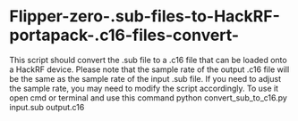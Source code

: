 # Flipper-zero-.sub-files-to-HackRF-portapack-.c16-files-convert-
This script should convert the .sub file to a .c16 file that can be loaded onto a HackRF device. 
Please note that the sample rate of the output .c16 file will be the same as the sample rate of the input .sub file. 
If you need to adjust the sample rate, you may need to modify the script accordingly.
To use it open cmd or terminal and use this command python convert_sub_to_c16.py input.sub output.c16
